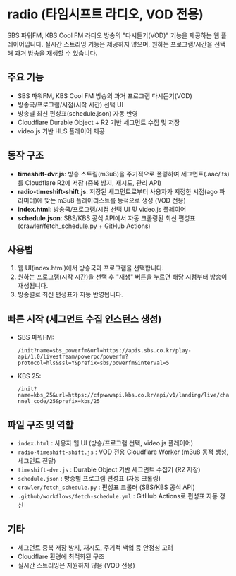 # radio (타임시프트 라디오, VOD 전용)

SBS 파워FM, KBS Cool FM 라디오 방송의 "다시듣기(VOD)" 기능을 제공하는 웹 플레이어입니다. 실시간 스트리밍 기능은 제공하지 않으며, 원하는 프로그램/시간을 선택해 과거 방송을 재생할 수 있습니다.

## 주요 기능
- SBS 파워FM, KBS Cool FM 방송의 과거 프로그램 다시듣기(VOD)
- 방송국/프로그램/시점(시작 시간) 선택 UI
- 방송별 최신 편성표(schedule.json) 자동 반영
- Cloudflare Durable Object + R2 기반 세그먼트 수집 및 저장
- video.js 기반 HLS 플레이어 제공

## 동작 구조
- **timeshift-dvr.js**: 방송 스트림(m3u8)을 주기적으로 폴링하여 세그먼트(.aac/.ts)를 Cloudflare R2에 저장 (중복 방지, 재시도, 관리 API)
- **radio-timeshift-shift.js**: 저장된 세그먼트로부터 사용자가 지정한 시점(ago 파라미터)에 맞는 m3u8 플레이리스트를 동적으로 생성 (VOD 전용)
- **index.html**: 방송국/프로그램/시점 선택 UI 및 video.js 플레이어
- **schedule.json**: SBS/KBS 공식 API에서 자동 크롤링된 최신 편성표 (crawler/fetch_schedule.py + GitHub Actions)

## 사용법
1. 웹 UI(index.html)에서 방송국과 프로그램을 선택합니다.
2. 원하는 프로그램(시작 시간)을 선택 후 "재생" 버튼을 누르면 해당 시점부터 방송이 재생됩니다.
3. 방송별로 최신 편성표가 자동 반영됩니다.

## 빠른 시작 (세그먼트 수집 인스턴스 생성)
- SBS 파워FM:
  
  `/init?name=sbs_powerfm&url=https://apis.sbs.co.kr/play-api/1.0/livestream/powerpc/powerfm?protocol=hls&ssl=Y&prefix=sbs/powerfm&interval=5`

- KBS 25:
  
  `/init?name=kbs_25&url=https://cfpwwwapi.kbs.co.kr/api/v1/landing/live/channel_code/25&prefix=kbs/25`

## 파일 구조 및 역할
- `index.html` : 사용자 웹 UI (방송/프로그램 선택, video.js 플레이어)
- `radio-timeshift-shift.js` : VOD 전용 Cloudflare Worker (m3u8 동적 생성, 세그먼트 전달)
- `timeshift-dvr.js` : Durable Object 기반 세그먼트 수집기 (R2 저장)
- `schedule.json` : 방송별 프로그램 편성표 (자동 크롤링)
- `crawler/fetch_schedule.py` : 편성표 크롤러 (SBS/KBS 공식 API)
- `.github/workflows/fetch-schedule.yml` : GitHub Actions로 편성표 자동 갱신

## 기타
- 세그먼트 중복 저장 방지, 재시도, 주기적 백업 등 안정성 고려
- Cloudflare 환경에 최적화된 구조
- 실시간 스트리밍은 지원하지 않음 (VOD 전용)
